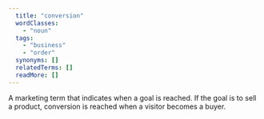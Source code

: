 ```yaml
---
  title: "conversion"
  wordClasses:
    - "noun"
  tags:
    - "business"
    - "order"
  synonyms: []
  relatedTerms: []
  readMore: []
---
```

A marketing term that indicates when a goal is reached. If the goal is to sell a product, conversion is reached when a visitor becomes a buyer.
